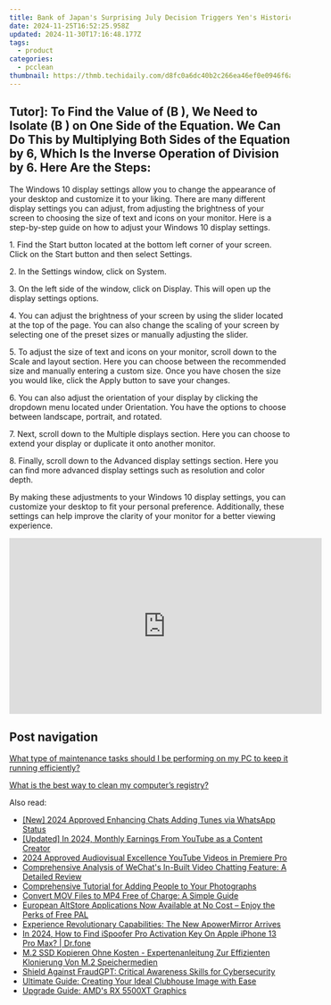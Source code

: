 ```yaml
---
title: Bank of Japan's Surprising July Decision Triggers Yen's Historic Drop to 107.43 Against New Yuan
date: 2024-11-25T16:52:25.958Z
updated: 2024-11-30T17:16:48.177Z
tags:
  - product
categories:
  - pcclean
thumbnail: https://thmb.techidaily.com/d8fc0a6dc40b2c266ea46ef0e0946f6a6f2bfc24fdd8c197f755ef2d88428204.jpg
---
```


## Tutor]: To Find the Value of \(B \), We Need to Isolate \(B \) on One Side of the Equation. We Can Do This by Multiplying Both Sides of the Equation by 6, Which Is the Inverse Operation of Division by 6. Here Are the Steps:

The Windows 10 display settings allow you to change the appearance of your desktop and customize it to your liking. There are many different display settings you can adjust, from adjusting the brightness of your screen to choosing the size of text and icons on your monitor. Here is a step-by-step guide on how to adjust your Windows 10 display settings. 

1\. Find the Start button located at the bottom left corner of your screen. Click on the Start button and then select Settings.

2\. In the Settings window, click on System.

3\. On the left side of the window, click on Display. This will open up the display settings options. 

4\. You can adjust the brightness of your screen by using the slider located at the top of the page. You can also change the scaling of your screen by selecting one of the preset sizes or manually adjusting the slider.

5\. To adjust the size of text and icons on your monitor, scroll down to the Scale and layout section. Here you can choose between the recommended size and manually entering a custom size. Once you have chosen the size you would like, click the Apply button to save your changes.

6\. You can also adjust the orientation of your display by clicking the dropdown menu located under Orientation. You have the options to choose between landscape, portrait, and rotated.

7\. Next, scroll down to the Multiple displays section. Here you can choose to extend your display or duplicate it onto another monitor.

8\. Finally, scroll down to the Advanced display settings section. Here you can find more advanced display settings such as resolution and color depth. 

By making these adjustments to your Windows 10 display settings, you can customize your desktop to fit your personal preference. Additionally, these settings can help improve the clarity of your monitor for a better viewing experience.

<!-- affiliate ads begin -->
<iframe width="560" height="315" src="https://www.youtube.com/embed/pejPLJBLmXw?si=WD97jA3doqbMCkCX" title="YouTube video player" frameborder="0" allow="accelerometer; autoplay; clipboard-write; encrypted-media; gyroscope; picture-in-picture; web-share" referrerpolicy="strict-origin-when-cross-origin" allowfullscreen></iframe>
<!-- affiliate ads end -->

## Post navigation

[What type of maintenance tasks should I be performing on my PC to keep it running efficiently?](https://tools.techidaily.com/pcclean/products/)

[What is the best way to clean my computer’s registry?](https://tools.techidaily.com/pcclean/products/)

<ins class="adsbygoogle"
     style="display:block"
     data-ad-format="autorelaxed"
     data-ad-client="ca-pub-7571918770474297"
     data-ad-slot="1223367746"></ins>

<ins class="adsbygoogle"
     style="display:block"
     data-ad-client="ca-pub-7571918770474297"
     data-ad-slot="8358498916"
     data-ad-format="auto"
     data-full-width-responsive="true"></ins>

<span class="atpl-alsoreadstyle">Also read:</span>
<div><ul>
<li><a href="https://fox-cloud.techidaily.com/new-2024-approved-enhancing-chats-adding-tunes-via-whatsapp-status/"><u>[New] 2024 Approved Enhancing Chats Adding Tunes via WhatsApp Status</u></a></li>
<li><a href="https://youtube-zero.techidaily.com/ed-in-2024-monthly-earnings-from-youtube-as-a-content-creator/"><u>[Updated] In 2024, Monthly Earnings From YouTube as a Content Creator</u></a></li>
<li><a href="https://youtube-video-recordings.techidaily.com/2024-approved-audiovisual-excellence-youtube-videos-in-premiere-pro/"><u>2024 Approved Audiovisual Excellence YouTube Videos in Premiere Pro</u></a></li>
<li><a href="https://win-exclusive.techidaily.com/comprehensive-analysis-of-wechats-in-built-video-chatting-feature-a-detailed-review/"><u>Comprehensive Analysis of WeChat's In-Built Video Chatting Feature: A Detailed Review</u></a></li>
<li><a href="https://win-exclusive.techidaily.com/comprehensive-tutorial-for-adding-people-to-your-photographs/"><u>Comprehensive Tutorial for Adding People to Your Photographs</u></a></li>
<li><a href="https://win-exclusive.techidaily.com/convert-mov-files-to-mp4-free-of-charge-a-simple-guide/"><u>Convert MOV Files to MP4 Free of Charge: A Simple Guide</u></a></li>
<li><a href="https://some-techniques.techidaily.com/european-altstore-applications-now-available-at-no-cost-enjoy-the-perks-of-free-pal/"><u>European AltStore Applications Now Available at No Cost – Enjoy the Perks of Free PAL</u></a></li>
<li><a href="https://win-exclusive.techidaily.com/experience-revolutionary-capabilities-the-new-apowermirror-arrives/"><u>Experience Revolutionary Capabilities: The New ApowerMirror Arrives</u></a></li>
<li><a href="https://review-topics.techidaily.com/in-2024-how-to-find-ispoofer-pro-activation-key-on-apple-iphone-13-pro-max-drfone-by-drfone-virtual-ios/"><u>In 2024, How to Find iSpoofer Pro Activation Key On Apple iPhone 13 Pro Max? | Dr.fone</u></a></li>
<li><a href="https://win-popular.techidaily.com/m2-ssd-kopieren-ohne-kosten-expertenanleitung-zur-effizienten-klonierung-von-m2-speichermedien/"><u>M.2 SSD Kopieren Ohne Kosten - Expertenanleitung Zur Effizienten Klonierung Von M.2 Speichermedien</u></a></li>
<li><a href="https://tech-savvy.techidaily.com/shield-against-fraudgpt-critical-awareness-skills-for-cybersecurity/"><u>Shield Against FraudGPT: Critical Awareness Skills for Cybersecurity</u></a></li>
<li><a href="https://win-exclusive.techidaily.com/ultimate-guide-creating-your-ideal-clubhouse-image-with-ease/"><u>Ultimate Guide: Creating Your Ideal Clubhouse Image with Ease</u></a></li>
<li><a href="https://driver-install.techidaily.com/upgrade-guide-amds-rx-5500xt-graphics/"><u>Upgrade Guide: AMD's RX 5500XT Graphics</u></a></li>
</ul></div>

